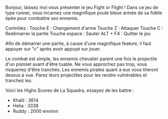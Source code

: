 Bonjour, laissez moi vous présenter le jeu Fight or Flight ! 
Dans ce jeu de type runner, vous incarnez une magnifique poule bleue armée de sa fidèle épée pour combattre ses ennemis.

Contrôles : 
Touche E : Changement d'arme
Touche Z : Attaquer
Touche C : Redémarrer la partie
Touche espace : Sauter 
ALT + F4 : Quitter le jeu

Afin de démarrer une partie, à cause d'une magnifique feature, il faut appuyer sur "c" après avoir appuyé sur jouer.

Le combat est simple, les ennemis chevalier parent une fois le projectile d'un pistolet avant d'être tuable. Ne vous approchez pas trop, vous risqueriez d'être tranchés.
Les ennemis pirates quant à eux vous tireront dessus à vue. Parez leurs projectiles pour les rendre vulnérables et tranchez les.

Voici les Highs Scores de La Squadra, essayez de les battre : 
- Khalil : 3614
- Helia : 3338
- Ruddy : 2000 environ